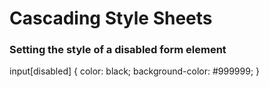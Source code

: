 # Cascading Style Sheets


### Setting the style of a disabled form element

  input[disabled] {
    color: black;
    background-color: #999999;
  } 